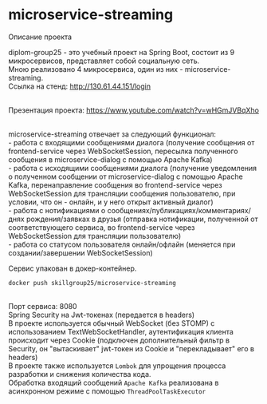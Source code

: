 # microservice-streaming
Описание проекта

diplom-group25 - это учебный проект на Spring Boot, состоит из 9 микросервисов, представляет собой социальную сеть.
<br> Мною реализовано 4 микросервиса, один из них - microservice-streaming.
<br> Ссылка на стенд: http://130.61.44.151/login

<br> Презентация проекта: https://www.youtube.com/watch?v=wHGmJVBqXho

<br> microservice-streaming отвечает за следующий функционал:
<br> - работа с входящими сообщениями диалога (получение сообщения от frontend-service через WebSocketSession, пересылка полученного сообщения в microservice-dialog с помощью Apache Kafka)
<br> - работа с исходящими сообщениями диалога (получение уведомления о полученном сообщении от microservice-dialog с помощью Apache Kafka, перенаправление сообщения во frontend-service через WebSocketSession для трансляции сообщения пользователю, при условии, что он - онлайн, и у него открыт активный диалог)
<br> - работа с нотификациями о сообщениях/публикациях/комментариях/днях рождения/заявках в друзья (отправка нотификации, полученной от соответствующего сервиса, во frontend-service через WebSocketSession для трансляции пользователю)
<br> - работа со статусом пользователя онлайн/офлайн (меняется при создании/завершении WebSocketSession)

Сервис упакован в докер-контейнер.

```
docker push skillgroup25/microservice-streaming
```

<br>Порт сервиса: 8080
<br>Spring Security на Jwt-токенах (передается в headers)
<br>В проекте используется обычный WebSocket (без STOMP) с использованием TextWebSocketHandler, аутентификация клиента происходит через Cookie (подключен дополнительный фильтр в Security, он "вытаскивает" jwt-токен из Cookie и "перекладывает" его в headers)
<br>В проекте также используется `Lombok` для упрощения процесса разработки и снижения количества кода.
<br>Обработка входящий сообщений `Apache Kafka` реализована в асинхронном режиме с помощью `ThreadPoolTaskExecutor`

